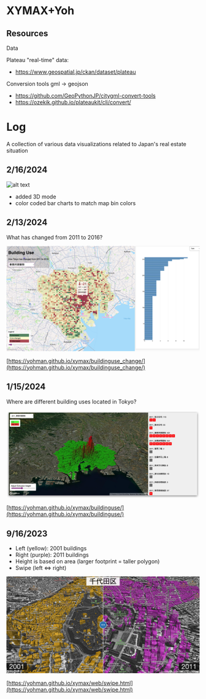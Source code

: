 # XYMAX+Yoh

## Resources

Data

Plateau "real-time" data:

- https://www.geospatial.jp/ckan/dataset/plateau


Conversion tools gml → geojson

- https://github.com/GeoPythonJP/citygml-convert-tools
- https://ozekik.github.io/plateaukit/cli/convert/


# Log

A collection of various data visualizations related to Japan's real estate situation

## 2/16/2024
![alt text](<images/tokyo story.gif>)

- added 3D mode
- color coded bar charts to match map bin colors

## 2/13/2024
What has changed from 2011 to 2016?

![alt text](images/building_use_change_screenshot.jpg)

[https://yohman.github.io/xymax/buildinguse_change/](https://yohman.github.io/xymax/buildinguse_change/)

## 1/15/2024

Where are different building uses located in Tokyo?

![Alt text](images/buildinguse.jpg)

[https://yohman.github.io/xymax/buildinguse/](https://yohman.github.io/xymax/buildinguse/)

## 9/16/2023

- Left (yellow): 2001 buildings
- Right (purple): 2011 buildings
- Height is based on area (larger footprint = taller polygon)
- Swipe (left ⇔ right)

[![Alt text](web/images/swipe.png)](https://yohman.github.io/xymax/web/swipe.html)

[https://yohman.github.io/xymax/web/swipe.html](https://yohman.github.io/xymax/web/swipe.html)
